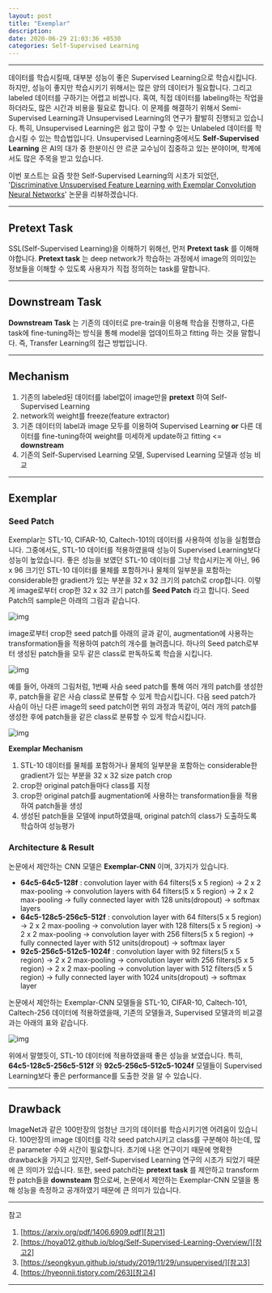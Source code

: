 ```yaml
---
layout: post
title: "Exemplar"
description:
date: 2020-06-29 21:03:36 +0530
categories: Self-Supervised Learning
---
```

---

데이터를 학습시킬때, 대부분 성능이 좋은 Supervised Learning으로 학습시킵니다. 하지만, 성능이 좋지만 학습시키기 위해서는 많은 양의 데이터가 필요합니다. 그리고 labeled 데이터를 구하기는 어렵고 비쌉니다. 혹여, 직접 데이터를 labeling하는 작업을 하더라도, 많은 시간과 비용을 필요로 합니다.
이 문제를 해결하기 위해서 Semi-Supervised Learning과 Unsupervised Learning의 연구가 활발히 진행되고 있습니다. 특히, Unsupervised Learning은 쉽고 많이 구할 수 있는 Unlabeled 데이터를 학습시킬 수 있는 학습법입니다. Unsupervised Learning중에서도 **Self-Supervised Learning** 은 AI의 대가 중 한분이신 얀 르쿤 교수님이 집중하고 있는 분야이며, 학계에서도 많은 주목을 받고 있습니다.

이번 포스트는 요즘 핫한 Self-Supervised Learning의 시초가 되었던, '[Discriminative Unsupervised Feature Learning with Exemplar Convolution Neural Networks][paper]' 논문을 리뷰하겠습니다.

---

## Pretext Task

SSL(Self-Supervised Learning)을 이해하기 위해선, 먼저 **Pretext task** 를 이해해야합니다.
**Pretext task** 는 deep network가 학습하는 과정에서 image의 의미있는 정보들을 이해할 수 있도록 사용자가 직접 정의하는 task를 말합니다.

---

## Downstream Task

**Downstream Task** 는 기존의 데이터로 pre-train을 이용해 학습을 진행하고, 다른 task에 fine-tuning하는 방식을 통해 model을 업데이트하고 fitting 하는 것을 말합니다.
즉, Transfer Learning의 접근 방법입니다.

---

## Mechanism

1. 기존의 labeled된 데이터를 label없이 image만을 **pretext** 하여 Self-Supervised Learning
1. network의 weight를 freeze(feature extractor)
1. 기존 데이터의 label과 image 모두를 이용하여 Supervised Learning **or** 다른 데이터를 fine-tuning하여 weight를 미세하게 update하고 fitting <= **downstream**
1. 기존의 Self-Supervised Learning 모델, Supervised Learning 모델과 성능 비교

---

## Exemplar

### Seed Patch

Exemplar는 STL-10, CIFAR-10, Caltech-101의 데이터를 사용하여 성능을 실험했습니다. 그중에서도, STL-10 데이터를 적용하였을때 성능이 Supervised Learning보다 성능이 높았습니다.
좋은 성능을 보였던 STL-10 데이터를 그냥 학습시키는게 아닌, 96 x 96 크기인 STL-10 데이터를 물체를 포함하거나 물체의 일부분을 포함하는 considerable한  gradient가 있는 부분을 32 x 32 크기의 patch로 crop합니다. 이렇게 image로부터 crop한 32 x 32 크기 patch를 **Seed Patch** 라고 합니다.
Seed Patch의 sample은 아래의 그림과 같습니다.

![img](https://i.imgur.com/OpbID2G.png)

image로부터 crop한 seed patch를 아래의 글과 같이, augmentation에 사용하는 transformation들을 적용하여 patch의 개수를 늘려줍니다. 하나의 Seed patch로부터 생성된 patch들을 모두 같은 class로 판독하도록 학습을 시킵니다.

![img](https://i.imgur.com/O5mZUdm.png)

예를 들어,
아래의 그림처럼, 1번째 사슴 seed patch를 통해 여러 개의 patch를 생성한 후, patch들을 같은 사슴 class로 분류할 수 있게 학습시킵니다.
다음 seed patch가 사슴이 아닌 다른 image의 seed patch이면 위의 과정과 똑같이, 여러 개의 patch를 생성한 후에 patch들을 같은 class로 분류할 수 있게 학습시킵니다.

![img](https://i.imgur.com/LNWIrxd.png)

**Exemplar Mechanism**
1. STL-10 데이터를 물체를 포함하거나 물체의 일부분을 포함하는 considerable한 gradient가 있는 부분을 32 x 32 size patch crop
1. crop한 original patch들마다 class를 지정
1. crop한 original patch를 augmentation에 사용하는 transformation들을 적용하여 patch들을 생성
1. 생성된 patch들을 모델에 input하였을때, original patch의 class가 도출하도록 학습하여 성능평가

### Architecture & Result

논문에서 제안하는 CNN 모델은 **Exemplar-CNN** 이며, 3가지가 있습니다.

- **64c5-64c5-128f** : convolution layer with 64 filters(5 x 5 region) -> 2 x 2 max-pooling -> convolution layers with 64 filters(5 x 5 region) -> 2 x 2 max-pooling -> fully connected layer with 128 units(dropout) -> softmax layers
- **64c5-128c5-256c5-512f** : convolution layer with 64 filters(5 x 5 region) -> 2 x 2 max-pooling -> convolution layer with 128 filters(5 x 5 region) -> 2 x 2 max-pooling -> convolution layer with 256 filters(5 x 5 region) -> fully connected layer with 512 units(dropout) -> softmax layer
- **92c5-256c5-512c5-1024f** : convolution layer with 92 filters(5 x 5 region) -> 2 x 2 max-pooling -> convolution layer with 256 filters(5 x 5 region) -> 2 x 2 max-pooling -> convolution layer with 512 filters(5 x 5 region) -> fully connected layer with 1024 units(dropout) -> softmax layer

논문에서 제안하는 Exemplar-CNN 모델들을 STL-10, CIFAR-10, Caltech-101, Caltech-256 데이터에 적용하였을때, 기존의 모델들과, Supervised 모델과의 비교결과는 아래의 표와 같습니다.

![img](https://i.imgur.com/vPcNNJw.png)

위에서 말했듯이, STL-10 데이터에 적용하였을때 좋은 성능을 보였습니다. 특히, **64c5-128c5-256c5-512f** 와 **92c5-256c5-512c5-1024f** 모델들이 Supervised Learning보다 좋은 performance를 도출한 것을 알 수 있습니다.

---

## Drawback

ImageNet과 같은 100만장의 엄청난 크기의 데이터를 학습시키기엔 어려움이 있습니다.
100만장의 image 데이터를 각각 seed patch시키고 class를 구분해야 하는데, 많은 parameter 수와 시간이 필요합니다. 초기에 나온 연구이기 때문에 명확한 drawback을 가지고 있지만, Self-Supervised Learning 연구의 시초가 되었기 때문에 큰 의미가 있습니다.
또한, seed patch라는 **pretext task** 를 제안하고 transform한 patch들을 **downsteam** 함으로써, 논문에서 제안하는 Exemplar-CNN 모델을 통해 성능을 측정하고 공개하였기 때문에 큰 의미가 있습니다.

---

참고
1. [https://arxiv.org/pdf/1406.6909.pdf][참고1]
1. [https://hoya012.github.io/blog/Self-Supervised-Learning-Overview/][참고2]
1. [https://seongkyun.github.io/study/2019/11/29/unsupervised/][참고3]
1. [https://hyeonnii.tistory.com/263][참고4]

---

[paper]: https://arxiv.org/pdf/1406.6909.pdf
[참고1]: https://arxiv.org/pdf/1406.6909.pdf
[참고2]: https://hoya012.github.io/blog/Self-Supervised-Learning-Overview/
[참고3]: https://seongkyun.github.io/study/2019/11/29/unsupervised/
[참고4]: https://hyeonnii.tistory.com/263
